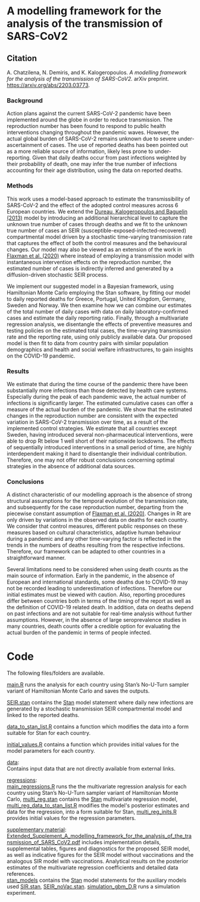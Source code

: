 
# A modelling framework for the analysis of the transmission of SARS-CoV2

## Citation

A. Chatzilena, N. Demiris, and K. Kalogeropoulos. _A modelling framework for the analysis of the transmission of
SARS-CoV2._ arXiv preprint. https://arxiv.org/abs/2203.03773.

### Background

Action plans against the current SARS-CoV-2 pandemic have been implemented around the globe in order to reduce transmission. The reproduction number has been found to respond to public health interventions changing throughout the pandemic waves. However, the actual global burden of SARS-CoV-2 remains unknown due to severe under-ascertainment of cases. The use of reported  deaths has been pointed out as a more reliable source of information, likely less prone to under-reporting. Given that daily deaths occur from past infections weighted by their probability of death, one may infer the true number of infections accounting for their age distribution, using the data on reported deaths.

### Methods 

This work uses a model-based approach to estimate the transmissibility of SARS-CoV-2 and the effect of the adopted control measures across 6 European countries. We extend the [Dureau, Kalogeropoulos and Baguelin (2013)](https://doi.org/10.1093/biostatistics/kxs052) model by introducing an additional hierarchical level to capture the unknown true number of cases through deaths and we fit to the unknown true number of cases an SEIR (susceptible-exposed-infected-recovered) compartmental model driven by a stochastic time-varying transmission rate that captures the effect of both the control measures and the behavioural changes. Our model may also be viewed as an extension of the work in [Flaxman et al. (2020)](https://doi.org/10.1038/s41586-020-2405-7) where instead of employing a transmission model with instantaneous intervention effects on the reproduction number, the estimated number of cases is indirectly inferred and generated by a diffusion-driven stochastic SEIR process.

We implement our suggested model in a Bayesian framework, using Hamiltonian Monte Carlo employing the Stan software, by fitting our model to daily reported deaths for Greece, Portugal, United Kingdom, Germany, Sweden and Norway. We then examine how we can combine our estimates of the total number of daily cases with data on daily laboratory-confirmed cases and estimate the daily reporting ratio. Finally, through a multivariate regression analysis, we disentangle the effects of preventive measures and testing policies on the estimated total cases, the time-varying transmission rate and the reporting rate, using only publicly available data. Our proposed model is then fit to data from country pairs with similar population demographics and health and social welfare infrastructures, to gain insights on the COVID-19 pandemic.

### Results

We estimate that during the time course of the pandemic there have been substantially more infections than those detected by health care systems. Especially during the peak of each pandemic wave, the actual number of infections is significantly larger. The estimated cumulative cases can offer a measure of the actual burden of the pandemic. We show that the estimated changes in the reproduction number are consistent with the expected variation in SARS-CoV-2 transmission over time, as a result of the implemented control strategies. We estimate that all countries except Sweden, having introduced several non-pharmaceutical interventions, were able to drop Rt below 1 well short of their nationwide lockdowns. The effects of sequentially introduced interventions in a small period of time, are highly interdependent making it hard to disentangle their individual contribution. Therefore, one may not offer robust conclusions concerning optimal strategies in the absence of additional data sources.

### Conclusions

A distinct characteristic of our modelling approach is the absence of strong structural assumptions for the temporal evolution of the transmission rate, and subsequently for the case reproduction number, departing from the piecewise constant assumption of  [Flaxman et al. (2020)](https://doi.org/10.1038/s41586-020-2405-7). Changes in Rt are only driven by variations in the observed data on deaths for each country. We consider that control measures, different public responses on these measures based on cultural characteristics, adaptive human behaviour during a pandemic and any other time-varying factor is reflected in the trends in the numbers of deaths resulting from the respective infections. Therefore, our framework can be adapted to other countries in a straightforward manner.

Several limitations need to be considered when using death counts as the main source of information. Early in the pandemic, in the absence of European and international standards, some deaths due to COVID-19 may not be recorded leading to underestimation of infections. Therefore our initial estimates must be viewed with caution. Also, reporting procedures differ between countries both in terms of the timing of the report as well as the definition of COVID-19 related death. In addition, data on deaths depend on past infections and are not suitable for real-time analysis without further assumptions. However, in the absence of large seroprevalence studies in many countries, death counts offer a credible option for evaluating the actual burden of the pandemic in terms of people infected.

# Code

The following files/folders are available.

[main.R](https://github.com/anastasiachtz/seir-gbm/blob/main/main.R) runs the analysis for each country using Stan’s No-U-Turn sampler variant of Hamiltonian Monte Carlo and saves the outputs.

[SEIR.stan](https://github.com/anastasiachtz/seir-gbm/blob/main/SEIR.stan) contains the [Stan](https://mc-stan.org/) model statement where daily new infections are generated by a stochastic transmission SEIR compartmental model and linked to the reported deaths.

[data_to_stan_list.R](https://github.com/anastasiachtz/seir-gbm/blob/main/data_to_stan_list.R) contains a function which modifies the data into a form suitable for Stan for each country.

[initial_values.R](https://github.com/anastasiachtz/seir-gbm/blob/main/initial_values.R) contains a function which provides initial values for the model parameters for each country.

[data](https://github.com/anastasiachtz/seir-gbm/tree/main/data):<br>
Contains input data that are not directly available from external links.

[regressions](https://github.com/anastasiachtz/seir-gbm/tree/main/regressions):<br>
[main_regressions.R](https://github.com/anastasiachtz/seir-gbm/blob/main/regressions/main_regressions.R) runs the the multivariate regression analysis for each country using Stan’s No-U-Turn sampler variant of Hamiltonian Monte Carlo, [multi_reg.stan](https://github.com/anastasiachtz/seir-gbm/blob/main/regressions/multi_reg.stan) contains the [Stan](https://mc-stan.org/) multivariate regression model, [multi_reg_data_to_stan_list.R](https://github.com/anastasiachtz/seir-gbm/blob/main/regressions/multi_reg_data_to_stan_list.R) modifies the model's posterior estimates and data for the regression, into a form suitable for Stan, 
[multi_reg_inits.R](https://github.com/anastasiachtz/seir-gbm/blob/main/regressions/multi_reg_inits.R) provides initial values for the regression parameters.

[supplementary material](https://github.com/anastasiachtz/seir-gbm/tree/main/supplementary%20material):<br>
[Extended_Supplement_A_modelling_framework_for_the_analysis_of_the_transmission_of_SARS_CoV2.pdf](https://github.com/anastasiachtz/seir-gbm/blob/main/supplementary%20material/Extended_Supplement_A_modelling_framework_for_the_analysis_of_the_transmission_of_SARS_CoV2.pdf) includes implementation details, supplemental tables, figures and diagnostics for the proposed SEIR model, as well as indicative figures for the SEIR model without vaccinations and the analogous SIR model with vaccinations. Analytical results on the posterior estimates of the multivariate regression coefficients and detailed data references.<br>
[stan_models](https://github.com/anastasiachtz/seir-gbm/tree/main/supplementary%20material/stan_models) contains the [Stan](https://mc-stan.org/) model statements for the auxiliary models used [SIR.stan](https://github.com/anastasiachtz/seir-gbm/blob/main/supplementary%20material/stan_models/SIR.stan), [SEIR_noVac.stan](https://github.com/anastasiachtz/seir-gbm/blob/main/supplementary%20material/stan_models/SEIR_noVac.stan).
[simulation_gbm_D.R](https://github.com/anastasiachtz/seir-gbm/blob/main/supplementary%20material/simulation_gbm_D.R) runs a simulation experiment.

